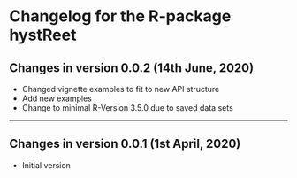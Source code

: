 
<!-- NEWS.md was auto-generated by NEWS.Rmd. Please DO NOT edit by hand!-->

# Changelog for the R-package hystReet

## Changes in version 0.0.2 (14th June, 2020)

  - Changed vignette examples to fit to new API structure
  - Add new examples
  - Change to minimal R-Version 3.5.0 due to saved data sets

-----

## Changes in version 0.0.1 (1st April, 2020)

  - Initial version
